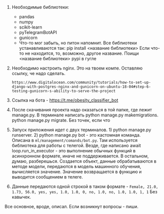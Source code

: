 1. Необходимые библиотеки:
   - pandas
   - numpy
   - scikit-learn
   - pyTelegramBotAPI
   - gunicorn
   - Что-то мог забыть, но питон напомнит.
   Все библиотеки устанавливаются так: pip install <название библиотеки>
   Если что-то не находится, то, возможно, другое название. Поищи <название библиотеки> pypi в гугле

2. Необходимо настроить nginx. Это на твоем компе. Оставляю ссылку, че надо сделать.

    `https://www.digitalocean.com/community/tutorials/how-to-set-up-django-with-postgres-nginx-and-gunicorn-on-ubuntu-18-04#step-6-testing-gunicorn-s-ability-to-serve-the-project`

3. Ссылка на бота - https://t.me/obesity_classifier_bot
4. После скачивания проекта надо оказаться в той папке, где лежит manage.py. В терминале написать python manage.py makemigrations.
    python manage.py migrate. 
    Без точек, если что
5. Запуск приложения идет с двух терминалов. 1) python manage.py runserver. 2) python manage.py bot - это кастомная
    команда. Описана в `ml/management/comands/bot.py`. Там используется библиотека для работы с телегой. 
    Везде, где написано await loop.run_in_executor - это выполнение обычных функций в асинхронном формате, иначе 
    не поддерживается. В остальном, думаю, разберешься.
    Создается объект, данные обрабатываются в методе модели, передаются в модель машинного обучения, вычисляется значение.
    Значение возвращается в функцию и выводится сообщением в телеге.

6. Данные передаются одной строкой в таком формате - `Female, 21.0, 1.73, 56.0, yes, yes, 1.0, 1.0, 0, no, 1.0, no, 1.0, 1.0, 1, 1`
    Без кавычек.

Все основное, вроде, описал. Если возникнут вопросы - пиши.